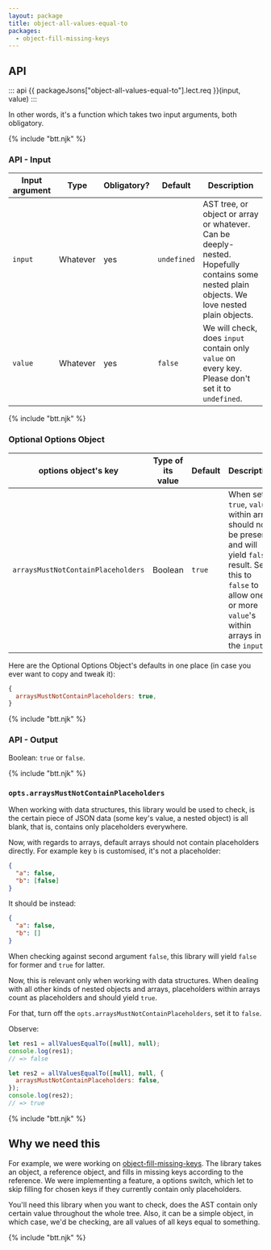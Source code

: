 ```yaml
---
layout: package
title: object-all-values-equal-to
packages:
  - object-fill-missing-keys
---
```


## API

::: api
{{ packageJsons["object-all-values-equal-to"].lect.req }}(input, value)
:::

In other words, it's a function which takes two input arguments, both obligatory.

{% include "btt.njk" %}

### API - Input

| Input argument | Type     | Obligatory? | Default     | Description                                                                                                                                 |
| -------------- | -------- | ----------- | ----------- | ------------------------------------------------------------------------------------------------------------------------------------------- |
| `input`        | Whatever | yes         | `undefined` | AST tree, or object or array or whatever. Can be deeply-nested. Hopefully contains some nested plain objects. We love nested plain objects. |
| `value`        | Whatever | yes         | `false`     | We will check, does `input` contain only `value` on every key. Please don't set it to `undefined`.                                          |

{% include "btt.njk" %}

### Optional Options Object

| options object's key               | Type of its value | Default | Description                                                                                                                                                                    |
| ---------------------------------- | ----------------- | ------- | ------------------------------------------------------------------------------------------------------------------------------------------------------------------------------ |
| `arraysMustNotContainPlaceholders` | Boolean           | `true`  | When set to `true`, `value` within array should not be present and will yield `false` result. Set this to `false` to allow one or more `value`'s within arrays in the `input`. |

Here are the Optional Options Object's defaults in one place (in case you ever want to copy and tweak it):

```js
{
  arraysMustNotContainPlaceholders: true,
}
```

{% include "btt.njk" %}

### API - Output

Boolean: `true` or `false`.

{% include "btt.njk" %}

### `opts.arraysMustNotContainPlaceholders`

When working with data structures, this library would be used to check, is the certain piece of JSON data (some key's value, a nested object) is all blank, that is, contains only placeholders everywhere.

Now, with regards to arrays, default arrays should not contain placeholders directly. For example key `b` is customised, it's not a placeholder:

```json
{
  "a": false,
  "b": [false]
}
```

It should be instead:

```json
{
  "a": false,
  "b": []
}
```

When checking against second argument `false`, this library will yield `false` for former and `true` for latter.

Now, this is relevant only when working with data structures. When dealing with all other kinds of nested objects and arrays, placeholders within arrays count as placeholders and should yield `true`.

For that, turn off the `opts.arraysMustNotContainPlaceholders`, set it to `false`.

Observe:

```js
let res1 = allValuesEqualTo([null], null);
console.log(res1);
// => false

let res2 = allValuesEqualTo([null], null, {
  arraysMustNotContainPlaceholders: false,
});
console.log(res2);
// => true
```

{% include "btt.njk" %}

## Why we need this

For example, we were working on [object-fill-missing-keys](/os/object-fill-missing-keys/). The library takes an object, a reference object, and fills in missing keys according to the reference. We were implementing a feature, a options switch, which let to skip filling for chosen keys if they currently contain only placeholders.

You'll need this library when you want to check, does the AST contain only certain value throughout the whole tree. Also, it can be a simple object, in which case, we'd be checking, are all values of all keys equal to something.

{% include "btt.njk" %}
